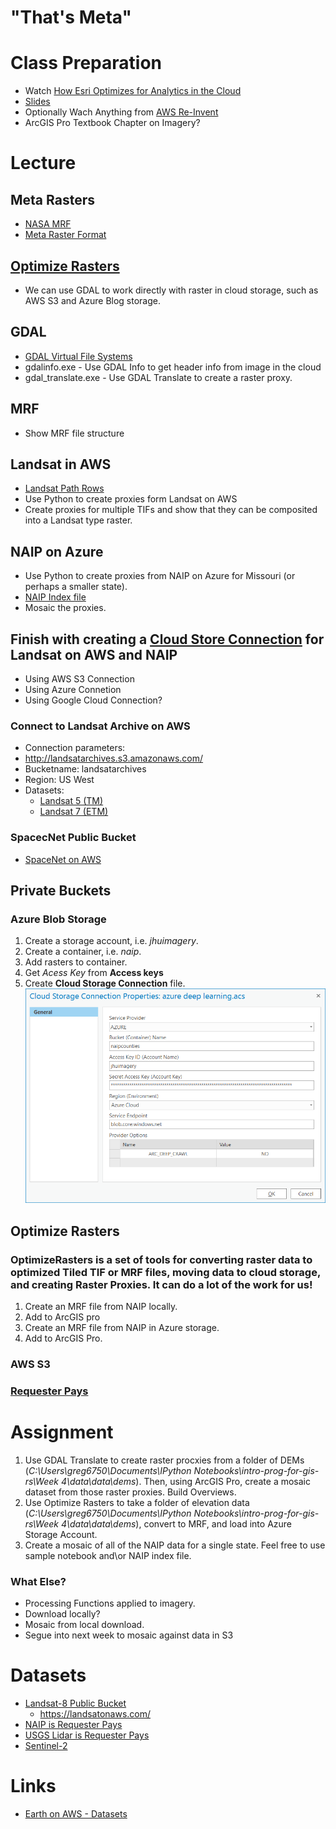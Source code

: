 # "That's Meta"

# Class Preparation
- Watch [How Esri Optimizes for Analytics in the Cloud](https://youtu.be/U486YxlDoeM)
- [Slides](https://www.slideshare.net/AmazonWebServices/how-esri-optimizes-massive-image-archives-for-analytics-in-the-cloud-abd402-reinvent-2017)
- Optionally Wach Anything from [AWS Re-Invent](https://aws.amazon.com/earth/)
- ArcGIS Pro Textbook Chapter on Imagery?

# Lecture
## Meta Rasters
  - [NASA MRF](https://github.com/nasa-gibs/mrf)
  - [Meta Raster Format](https://gdal.org/drivers/raster/marfa.html)
## [Optimize Rasters](https://github.com/Esri/OptimizeRasters)
  - We can use GDAL to work directly with raster in cloud storage, such as AWS S3 and Azure Blog storage.
## GDAL
  - [GDAL Virtual File Systems](https://gdal.org/user/virtual_file_systems.html)
  - gdalinfo.exe - Use GDAL Info to get header info from image in the cloud
  - gdal_translate.exe - Use GDAL Translate to create a raster proxy.
## MRF
  - Show MRF file structure
## Landsat in AWS
  - [Landsat Path Rows](https://www.usgs.gov/land-resources/nli/landsat/landsat-shapefiles-and-kml-files)
  - Use Python to create proxies form Landsat on AWS
  - Create proxies for multiple TIFs and show that they can be composited into a Landsat type raster.
## NAIP on Azure
  - Use Python to create proxies from NAIP on Azure for Missouri (or perhaps a smaller state).
  - [NAIP Index file](https://naipblobs.blob.core.windows.net/naip-index/naip-index.zip)
  - Mosaic the proxies.
## Finish with creating a [Cloud Store Connection](https://pro.arcgis.com/en/pro-app/help/projects/connect-to-cloud-stores.htm) for Landsat on AWS and NAIP
  - Using AWS S3 Connection
  - Using Azure Connetion
  - Using Google Cloud Connection?
### Connect to **Landsat Archive on AWS**
  - Connection parameters:
  - http://landsatarchives.s3.amazonaws.com/
  - Bucketname: landsatarchives
  - Region: US West
  - Datasets:
    - [Landsat 5 (TM)](https://eos.com/landsat-5-tm/)
    - [Landsat 7 (ETM)](https://landsat.gsfc.nasa.gov/the-enhanced-thematic-mapper-plus/)
### SpacecNet Public Bucket
  - [SpaceNet on AWS](https://spacenetchallenge.github.io/datasets/datasetHomePage.html)

## Private Buckets
### Azure Blob Storage
1. Create a storage account, i.e. *jhuimagery*.
2. Create a container, i.e. *naip*.
3. Add rasters to container.
4. Get *Acess Key* from **Access keys**
5. Create **Cloud Storage Connection** file.
![](https://raw.githubusercontent.com/gbrunner/developing-with-imagery/master/Week%202/azure_private_connection.png)

## Optimize Rasters
### OptimizeRasters is a set of tools for converting raster data to optimized Tiled TIF or MRF files, moving data to cloud storage, and creating Raster Proxies. It can do a lot of the work for us!
1. Create an MRF file from NAIP locally. 
2. Add to ArcGIS pro
3. Create an MRF file from NAIP in Azure storage.
4. Add to ArcGIS Pro.

### AWS S3

### [Requester Pays](https://docs.aws.amazon.com/AmazonS3/latest/dev/RequesterPaysBuckets.html)

# Assignment
1. Use GDAL Translate to create raster procxies from a folder of DEMs (*C:\Users\greg6750\Documents\IPython Notebooks\intro-prog-for-gis-rs\Week 4\data\data\dems*). Then, using ArcGIS Pro, create a mosaic dataset from those raster proxies. Build Overviews.
2. Use Optimize Rasters to take a folder of elevation data (*C:\Users\greg6750\Documents\IPython Notebooks\intro-prog-for-gis-rs\Week 4\data\data\dems*), convert to MRF, and load into Azure Storage Account.
2. Create a mosaic of all of the NAIP data for a single state. Feel free to use sample notebook and\or NAIP index file.

### What Else?
- Processing Functions applied to imagery.
- Download locally?
- Mosaic from local download.
- Segue into next week to mosaic against data in S3
# Datasets
- [Landsat-8 Public Bucket](https://registry.opendata.aws/landsat-8/)
  - https://landsatonaws.com/
- [NAIP is Requester Pays](https://registry.opendata.aws/naip/)
- [USGS Lidar is Requester Pays](https://registry.opendata.aws/usgs-lidar/)
- [Sentinel-2](https://registry.opendata.aws/sentinel-2/)

# Links
- [Earth on AWS - Datasets](https://registry.opendata.aws/?search=tags:gis,earth%20observation,events,mapping,meteorological,environmental,transportation)
